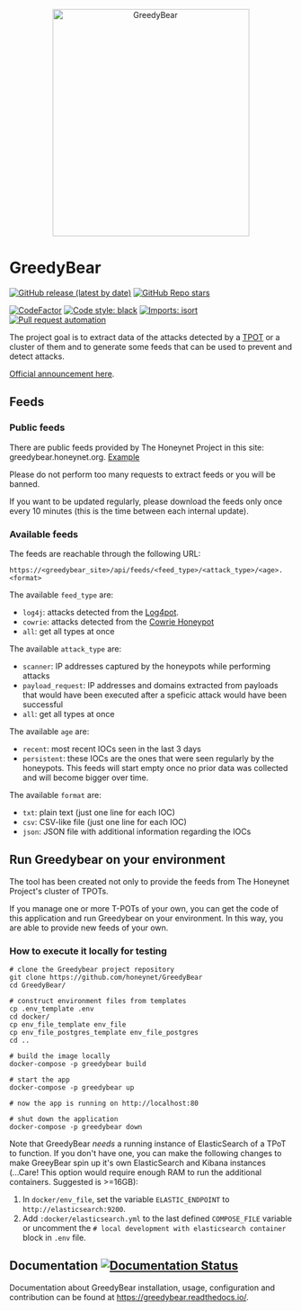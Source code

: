 <p align="center"><img src="gui/static/greedybear.png" width=350 height=404 alt="GreedyBear"/></p>

# GreedyBear
[![GitHub release (latest by date)](https://img.shields.io/github/v/release/honeynet/Greedybear)](https://github.com/honeynet/Greedybear/releases)
[![GitHub Repo stars](https://img.shields.io/github/stars/honeynet/Greedybear?style=social)](https://github.com/honeynet/Greedybear/stargazers)

[![CodeFactor](https://www.codefactor.io/repository/github/honeynet/greedybear/badge)](https://www.codefactor.io/repository/github/honeynet/greedybear)
[![Code style: black](https://img.shields.io/badge/code%20style-black-000000.svg)](https://github.com/psf/black)
[![Imports: isort](https://img.shields.io/badge/%20imports-isort-%231674b1?style=flat&labelColor=ef8336)](https://pycqa.github.io/isort/)
[![Pull request automation](https://github.com/honeynet/GreedyBear/actions/workflows/pull_request_automation.yml/badge.svg)](https://github.com/honeynet/GreedyBear/actions/workflows/pull_request_automation.yml)

The project goal is to extract data of the attacks detected by a [TPOT](https://github.com/telekom-security/tpotce) or a cluster of them and to generate some feeds that can be used to prevent and detect attacks.

[Official announcement here](https://www.honeynet.org/2021/12/27/new-project-available-greedybear/).

## Feeds

### Public feeds

There are public feeds provided by The Honeynet Project in this site: greedybear.honeynet.org. [Example](https://greedybear.honeynet.org/api/feeds/log4j/all/recent.txt)

Please do not perform too many requests to extract feeds or you will be banned.

If you want to be updated regularly, please download the feeds only once every 10 minutes (this is the time between each internal update).


### Available feeds
The feeds are reachable through the following URL: 
```
https://<greedybear_site>/api/feeds/<feed_type>/<attack_type>/<age>.<format>
```

The available `feed_type` are:

* `log4j`: attacks detected from the [Log4pot](https://github.com/thomaspatzke/Log4Pot).
* `cowrie`: attacks detected from the [Cowrie Honeypot](https://github.com/cowrie/cowrie)
* `all`: get all types at once

The available `attack_type` are:

* `scanner`: IP addresses captured by the honeypots while performing attacks
* `payload_request`: IP addresses and domains extracted from payloads that would have been executed after a speficic attack would have been successful
* `all`: get all types at once

The available `age` are:

* `recent`: most recent IOCs seen in the last 3 days
* `persistent`: these IOCs are the ones that were seen regularly by the honeypots. This feeds will start empty once no prior data was collected and will become bigger over time.

The available `format` are:

* `txt`: plain text (just one line for each IOC)
* `csv`: CSV-like file (just one line for each IOC)
* `json`: JSON file with additional information regarding the IOCs


## Run Greedybear on your environment
The tool has been created not only to provide the feeds from The Honeynet Project's cluster of TPOTs.

If you manage one or more T-POTs of your own, you can get the code of this application and run Greedybear on your environment.
In this way, you are able to provide new feeds of your own.

### How to execute it locally for testing
```commandline
# clone the Greedybear project repository
git clone https://github.com/honeynet/GreedyBear
cd GreedyBear/

# construct environment files from templates
cp .env_template .env
cd docker/
cp env_file_template env_file
cp env_file_postgres_template env_file_postgres
cd ..

# build the image locally
docker-compose -p greedybear build

# start the app
docker-compose -p greedybear up

# now the app is running on http://localhost:80

# shut down the application
docker-compose -p greedybear down
```
Note that GreedyBear *needs* a running instance of ElasticSearch of a TPoT to function.
If you don't have one, you can make the following changes to make GreeyBear spin up it's own ElasticSearch and Kibana instances 
(...Care! This option would require enough RAM to run the additional containers. Suggested is >=16GB):

1) In ```docker/env_file```, set the variable ```ELASTIC_ENDPOINT``` to ```http://elasticsearch:9200```.
2) Add ```:docker/elasticsearch.yml``` to the last defined ```COMPOSE_FILE``` variable or uncomment the ```# local development with elasticsearch container``` block in ```.env``` file.



## Documentation [![Documentation Status](https://readthedocs.org/projects/greedybear/badge/?version=latest)](https://greedybear.readthedocs.io/en/latest/?badge=latest)

Documentation about GreedyBear installation, usage, configuration and contribution can be found at https://greedybear.readthedocs.io/.
